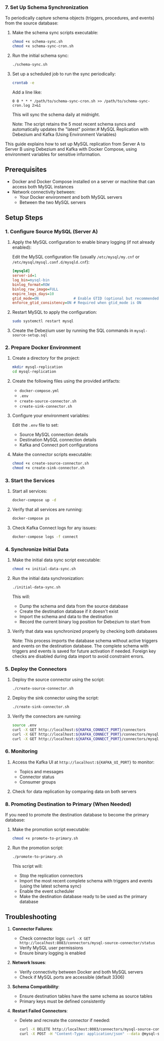 ### 7. Set Up Schema Synchronization

To periodically capture schema objects (triggers, procedures, and events) from the source database:

1. Make the schema sync scripts executable:

   ```bash
   chmod +x schema-sync.sh
   chmod +x schema-sync-cron.sh
   ```

2. Run the initial schema sync:

   ```bash
   ./schema-sync.sh
   ```

3. Set up a scheduled job to run the sync periodically:

   ```bash
   crontab -e
   ```

   Add a line like:

   ```
   0 0 * * * /path/to/schema-sync-cron.sh >> /path/to/schema-sync-cron.log 2>&1
   ```

   This will sync the schema daily at midnight.

   Note: The script retains the 5 most recent schema syncs and automatically updates the "latest" pointer.# MySQL Replication with Debezium and Kafka (Using Environment Variables)

This guide explains how to set up MySQL replication from Server A to Server B using Debezium and Kafka with Docker Compose, using environment variables for sensitive information.

## Prerequisites

- Docker and Docker Compose installed on a server or machine that can access both MySQL instances
- Network connectivity between:
  - Your Docker environment and both MySQL servers
  - Between the two MySQL servers

## Setup Steps

### 1. Configure Source MySQL (Server A)

1. Apply the MySQL configuration to enable binary logging (if not already enabled):

   Edit the MySQL configuration file (usually `/etc/mysql/my.cnf` or `/etc/mysql/mysql.conf.d/mysqld.cnf`):

   ```ini
   [mysqld]
   server-id=1
   log_bin=mysql-bin
   binlog_format=ROW
   binlog_row_image=FULL
   expire_logs_days=10
   gtid_mode=ON                # Enable GTID (optional but recommended)
   enforce_gtid_consistency=ON # Required when gtid_mode is ON
   ```

2. Restart MySQL to apply the configuration:

   ```bash
   sudo systemctl restart mysql
   ```

3. Create the Debezium user by running the SQL commands in `mysql-source-setup.sql`

### 2. Prepare Docker Environment

1. Create a directory for the project:

   ```bash
   mkdir mysql-replication
   cd mysql-replication
   ```

2. Create the following files using the provided artifacts:
   - `docker-compose.yml`
   - `.env`
   - `create-source-connector.sh`
   - `create-sink-connector.sh`

3. Configure your environment variables:

   Edit the `.env` file to set:
   - Source MySQL connection details
   - Destination MySQL connection details
   - Kafka and Connect port configurations

4. Make the connector scripts executable:

   ```bash
   chmod +x create-source-connector.sh
   chmod +x create-sink-connector.sh
   ```

### 3. Start the Services

1. Start all services:

   ```bash
   docker-compose up -d
   ```

2. Verify that all services are running:

   ```bash
   docker-compose ps
   ```

3. Check Kafka Connect logs for any issues:

   ```bash
   docker-compose logs -f connect
   ```

### 4. Synchronize Initial Data

1. Make the initial data sync script executable:

   ```bash
   chmod +x initial-data-sync.sh
   ```

2. Run the initial data synchronization:

   ```bash
   ./initial-data-sync.sh
   ```

   This will:
   - Dump the schema and data from the source database
   - Create the destination database if it doesn't exist
   - Import the schema and data to the destination
   - Record the current binary log position for Debezium to start from

3. Verify that data was synchronized properly by checking both databases

   Note: This process imports the database schema without active triggers and events on the destination database. The complete schema with triggers and events is saved for future activation if needed. Foreign key checks are disabled during data import to avoid constraint errors.

### 5. Deploy the Connectors

1. Deploy the source connector using the script:

   ```bash
   ./create-source-connector.sh
   ```

2. Deploy the sink connector using the script:

   ```bash
   ./create-sink-connector.sh
   ```

3. Verify the connectors are running:

   ```bash
   source .env
   curl -X GET http://localhost:${KAFKA_CONNECT_PORT}/connectors
   curl -X GET http://localhost:${KAFKA_CONNECT_PORT}/connectors/mysql-source-connector/status
   curl -X GET http://localhost:${KAFKA_CONNECT_PORT}/connectors/mysql-sink-connector/status
   ```

### 6. Monitoring

1. Access the Kafka UI at `http://localhost:${KAFKA_UI_PORT}` to monitor:
   - Topics and messages
   - Connector status
   - Consumer groups

2. Check for data replication by comparing data on both servers

### 8. Promoting Destination to Primary (When Needed)

If you need to promote the destination database to become the primary database:

1. Make the promotion script executable:

   ```bash
   chmod +x promote-to-primary.sh
   ```

2. Run the promotion script:

   ```bash
   ./promote-to-primary.sh
   ```

   This script will:
   - Stop the replication connectors
   - Import the most recent complete schema with triggers and events (using the latest schema sync)
   - Enable the event scheduler
   - Make the destination database ready to be used as the primary database

## Troubleshooting

1. **Connector Failures**:
   - Check connector logs: `curl -X GET http://localhost:8083/connectors/mysql-source-connector/status`
   - Verify MySQL user permissions
   - Ensure binary logging is enabled

2. **Network Issues**:
   - Verify connectivity between Docker and both MySQL servers
   - Check if MySQL ports are accessible (default 3306)

3. **Schema Compatibility**:
   - Ensure destination tables have the same schema as source tables
   - Primary keys must be defined consistently

4. **Restart Failed Connectors**:
   - Delete and recreate the connector if needed:
     ```bash
     curl -X DELETE http://localhost:8083/connectors/mysql-source-connector
     curl -X POST -H "Content-Type: application/json" --data @mysql-source-connector.json http://localhost:8083/connectors
     ```